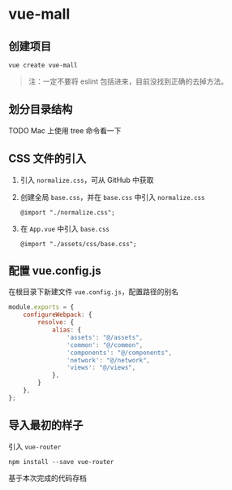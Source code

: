 # vue-mall

## 创建项目

`vue create vue-mall`

> 注：一定不要将 eslint 包括进来，目前没找到正确的去掉方法。

## 划分目录结构

TODO Mac 上使用 tree 命令看一下

## CSS 文件的引入

1. 引入 `normalize.css`，可从 GitHub 中获取

2. 创建全局 `base.css`，并在 `base.css` 中引入 `normalize.css`

   `@import "./normalize.css";`

3. 在 `App.vue` 中引入 `base.css`

   `@import "./assets/css/base.css";`

## 配置 vue.config.js

在根目录下新建文件 `vue.config.js`，配置路径的别名

```js
module.exports = {
    configureWebpack: {
        resolve: {
            alias: {
                'assets': "@/assets",
                'common': "@/common",
                'components': "@/components",
                'network': "@/network",
                'views': "@/views",
            },
        }
    },
};
```

## 导入最初的样子

引入 `vue-router`

`npm install --save vue-router`

基于本次完成的代码存档

